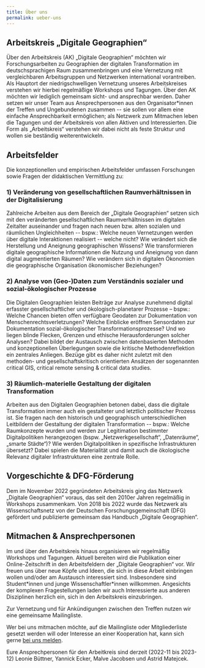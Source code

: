 ```yaml
---
title: Über uns
permalink: ueber-uns
---
```


## Arbeitskreis „Digitale Geographien“ 

Über den Arbeitskreis (AK) „Digitale Geographien“ möchten wir Forschungsarbeiten zu Geographien der digitalen Transformation im deutschsprachigen Raum zusammenbringen und eine Vernetzung mit vergleichbaren Arbeitsgruppen und Netzwerken international vorantreiben. Als Hauptort der niedrigschwelligen Vernetzung unseres Arbeitskreises verstehen wir hierbei regelmäßige Workshops und Tagungen. Über den AK möchten wir lediglich gemeinsam sicht- und ansprechbar werden. Daher setzen wir unser Team aus Ansprechpersonen aus den Organisator\*innen der Treffen und Ungebundenen zusammen -- sie sollen vor allem eine einfache Ansprechbarkeit ermöglichen; als Netzwerk zum Mitmachen leben die Tagungen und der Arbeitskreis von allen Aktiven und Interessierten. Die Form als „Arbeitskreis“ verstehen wir dabei nicht als feste Struktur und wollen sie beständig weiterentwickeln.

## Arbeitsfelder

Die konzeptionellen und empirischen Arbeitsfelder umfassen Forschungen sowie Fragen der didaktischen Vermittlung zu:

### 1) Veränderung von gesellschaftlichen Raumverhältnissen in der Digitalisierung

Zahlreiche Arbeiten aus dem Bereich der „Digitale Geographien“ setzen sich mit den veränderten gesellschaftlichen Raumverhältnissen im digitalen Zeitalter auseinander und fragen nach neuen bzw. alten sozialen und räumlichen Ungleichheiten -- bspw.: Welche neuen Vernetzungen werden über digitale Interaktionen realisiert -- welche nicht? Wie verändert sich die Herstellung und Aneignung geographischen Wissens? Wie transformieren digitale geographische Informationen die Nutzung und Aneignung von dann digital augmentierten Räumen? Wie verändern sich in digitalen Ökonomien die geographische Organisation ökonomischer Beziehungen? 

### 2) Analyse von (Geo-)Daten zum Verständnis sozialer und sozial-ökologischer Prozesse

Die Digitalen Geographien leisten Beiträge zur Analyse zunehmend digital erfasster gesellschaftlicher und ökologisch-planetarer Prozesse – bspw.: Welche Chancen bieten offen verfügbare Geodaten zur Dokumentation von Menschenrechtsverletzungen? Welche Einblicke eröffnen Sensordaten zur Dokumentation sozial-ökologischer Transformationsprozesse? Und wo liegen blinde Flecken, Grenzen und ethische Herausforderungen solcher Analysen? Dabei bildet der Austausch zwischen datenbasierten Methoden und konzeptionellen Überlegungen sowie die kritische Methodenreflektion ein zentrales Anliegen. Bezüge gibt es daher nicht zuletzt mit den methoden- und gesellschaftskritisch orientierten Ansätzen der sogenannten critical GIS, critical remote sensing & critical data studies.

### 3) Räumlich-materielle Gestaltung der digitalen Transformation 

Arbeiten aus den Digitalen Geographien betonen dabei, dass die digitale Transformation immer auch ein gestalteter und letztlich politischer Prozess ist. Sie fragen nach den historisch und geographisch unterschiedlichen Leitbildern der Gestaltung der digitalen Transformation -- bspw.: Welche Raumkonzepte wurden und werden zur Legitimation bestimmter Digitalpolitiken herangezogen (bspw. „Netzwerkgesellschaft“, „Datenräume“, „smarte Städte“)? Wie werden Digitalpolitiken in spezifische Infrastrukturen übersetzt? Dabei spielen die Materialität und damit auch die ökologische Relevanz digitaler Infrastrukturen eine zentrale Rolle.

## Vorgeschichte & DFG-Förderung

Dem im November 2022 gegründeten Arbeitskreis ging das Netzwerk „Digitale Geographien“ voraus, das seit den 2010er Jahren regelmäßig in Workshops zusammenkam. Von 2018 bis 2022 wurde das Netzwerk als Wissenschaftsnetz von der Deutschen Forschungsgemeinschaft (DFG) gefördert und publizierte gemeinsam das Handbuch „Digitale Geographien“.

## Mitmachen & Ansprechpersonen

Im und über den Arbeitskreis hinaus organisieren wir regelmäßig Workshops und Tagungen. Aktuell bereiten wird die Publikation einer Online-Zeitschrift in den Arbeitsfeldern der „Digitale Geographien“ vor. Wir freuen uns über neue Köpfe und Ideen, die sich in diese Arbeit einbringen wollen und/oder am Austausch interessiert sind. Insbesondere sind Student\*innen und junge Wissenschaftler\*innen willkommen. Angesichts der komplexen Fragestellungen laden wir auch Interessierte aus anderen Disziplinen herzlich ein, sich in den Arbeitskreis einzubringen. 

Zur Vernetzung und für Ankündigungen zwischen den Treffen nutzen wir eine gemeinsame Mailingliste.

Wer bei uns mitmachen möchte, auf die Mailingliste oder Mitgliederliste gesetzt werden will oder Interesse an einer Kooperation hat, kann sich gerne [bei uns melden](mailto:{{site.email}}).

Eure Ansprechpersonen für den Arbeitkreis sind derzeit (2022-11 bis 2023-12) Leonie Büttner, Yannick Ecker, Malve Jacobsen und Astrid Matejcek.

